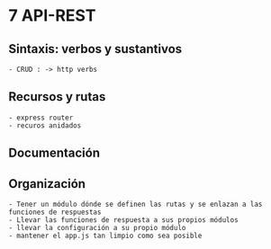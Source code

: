 # 7 API-REST

## Sintaxis: verbos y sustantivos
	- CRUD : -> http verbs
## Recursos y rutas
	- express router
	- recuros anidados
## Documentación

## Organización
	
	- Tener un módulo dónde se definen las rutas y se enlazan a las funciones de respuestas
	- Llevar las funciones de respuesta a sus propios módulos
	- llevar la configuración a su propio módulo
	- mantener el app.js tan limpio como sea posible
